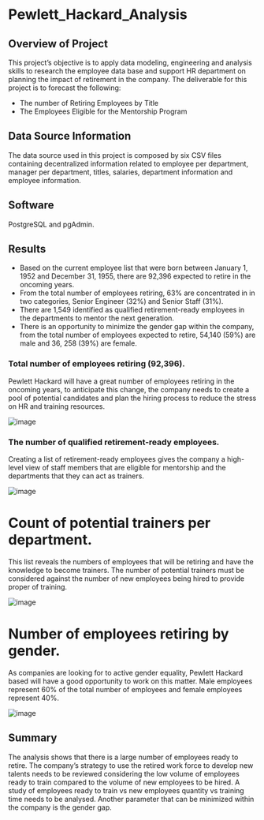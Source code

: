 # **Pewlett_Hackard_Analysis**


## Overview of Project

This project’s objective is to apply data modeling, engineering and analysis skills to research the employee data base and support HR department on planning the impact of retirement in the company. The deliverable for this project is to forecast the following:

*	The number of Retiring Employees by Title
*	The Employees Eligible for the Mentorship Program


## Data Source Information

The data source used in this project is composed by six CSV files containing decentralized information related to employee per department, manager per department, titles, salaries, department information and employee information. 

## Software

PostgreSQL and pgAdmin. 


## Results 

*	Based on the current employee list that were born between January 1, 1952 and December 31, 1955, there are 92,396 expected to retire in the oncoming years.
*	From the total number of employees retiring, 63% are concentrated in in two categories, Senior Engineer (32%) and Senior Staff (31%).
*	There are 1,549 identified as qualified retirement-ready employees in the departments to mentor the next generation.
*	There is an opportunity to minimize the gender gap within the company, from the total number of employees expected to retire, 54,140 (59%) are male and 36, 258 (39%) are female.


### Total number of employees retiring (92,396).

Pewlett Hackard will have a great number of employees retiring in the oncoming years, to anticipate this change, the company needs to create a pool of potential candidates and plan the hiring process to reduce the stress on HR and training resources.

![image](https://user-images.githubusercontent.com/86136535/129495070-78dd3d5d-fc18-44b3-8186-ca82cb4ed2c9.png)


### The number of qualified retirement-ready employees. 

Creating a list of retirement-ready employees gives the company a high-level view of staff members that are eligible for mentorship and the departments that they can act as trainers. 

![image](https://user-images.githubusercontent.com/86136535/129495087-cb301a41-0760-4803-ba03-0c7811ca60ef.png)


# Count of potential trainers per department.

This list reveals the numbers of employees that will be retiring and have the knowledge to become trainers. The number of potential trainers must be considered against the number of new employees being hired to provide proper of training. 

![image](https://user-images.githubusercontent.com/86136535/129495094-665dbc0f-462f-4971-9df4-969734648aa0.png)


# Number of employees retiring by gender.

As companies are looking for to active gender equality, Pewlett Hackard based will have a good opportunity to work on this matter. Male employees represent 60% of the total number of employees and female employees represent 40%.

![image](https://user-images.githubusercontent.com/86136535/129495098-c1e1e444-f260-423b-af47-24b7b44a29a9.png)


## Summary

The analysis shows that there is a large number of employees ready to retire. The company’s strategy to use the retired work force to develop new talents needs to be reviewed considering the low volume of employees ready to train compared to the volume of new employees to be hired. A study of employees ready to train vs new employees quantity vs training time needs to be analysed. Another parameter that can be minimized within the company is the gender gap. 






